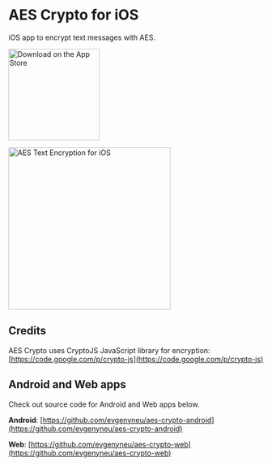# AES Crypto for iOS

iOS app to encrypt text messages with AES.

<a href='https://itunes.apple.com/us/app/aes-crypto/id782965050' title='Download on the App Store'><img src='https://raw.githubusercontent.com/evgenyneu/aes-text-encryption-ios/master/Graphics/github/appstore_badge.png' width='180' alt='Download on the App Store'></a>

<img src='https://raw.githubusercontent.com/evgenyneu/aes-text-encryption-ios/master/Graphics/screenshots/iphone_4_inch/4_inch_640x1136_2.png' width='320' alt='AES Text Encryption for iOS'>

## Credits

AES Crypto uses CryptoJS JavaScript library for encryption: [https://code.google.com/p/crypto-js](https://code.google.com/p/crypto-js)

## Android and Web apps

Check out source code for Android and Web apps below.

**Android**: [https://github.com/evgenyneu/aes-crypto-android](https://github.com/evgenyneu/aes-crypto-android)

**Web**: [https://github.com/evgenyneu/aes-crypto-web](https://github.com/evgenyneu/aes-crypto-web)
